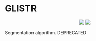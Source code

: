 # GLISTR

<p align="center">
    <a href="https://hub.docker.com/r/cbica/glistr/builds" alt="Automated"><img src="https://img.shields.io/docker/cloud/automated/cbica/glistr.svg" /></a>
    <a href="https://hub.docker.com/r/cbica/glistr" alt="Builds Status"><img src="https://img.shields.io/docker/cloud/build/cbica/glistr.svg" /></a>
</p>


Segmentation algorithm. DEPRECATED
